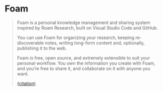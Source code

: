 # Foam

> Foam is a personal knowledge management and sharing system inspired by Roam Research, built on Visual Studio Code and GitHub.
>
> You can use Foam for organizing your research, keeping re-discoverable notes, writing long-form content and, optionally, publishing it to the web.
>
> Foam is free, open source, and extremely extensible to suit your personal workflow. You own the information you create with Foam, and you’re free to share it, and collaborate on it with anyone you want.
>
> [(citation)](https://foambubble.github.io/foam/)
